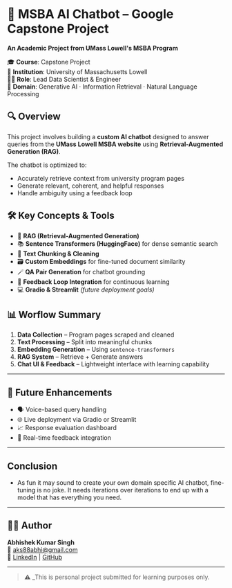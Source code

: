 # 🤖 MSBA AI Chatbot – Google Capstone Project  
**An Academic Project from UMass Lowell's MSBA Program**

🎓 **Course**: Capstone Project  
🏫 **Institution**: University of Massachusetts Lowell  
👨‍🔬 **Role**: Lead Data Scientist & Engineer  
📁 **Domain**: Generative AI · Information Retrieval · Natural Language Processing



## 🔍 Overview  
This project involves building a **custom AI chatbot** designed to answer queries from the **UMass Lowell MSBA website** using **Retrieval-Augmented Generation (RAG)**.

The chatbot is optimized to:
- Accurately retrieve context from university program pages
- Generate relevant, coherent, and helpful responses
- Handle ambiguity using a feedback loop



## 🛠️ Key Concepts & Tools  
- 🧠 **RAG (Retrieval-Augmented Generation)**  
- 📚 **Sentence Transformers (HuggingFace)** for dense semantic search  
- 🧾 **Text Chunking & Cleaning**  
- 🗃️ **Custom Embeddings** for fine-tuned document similarity  
- 🪄 **QA Pair Generation** for chatbot grounding  
- 🔄 **Feedback Loop Integration** for continuous learning  
- 💻 **Gradio & Streamlit** *(future deployment goals)*



## 📊 Worflow Summary  
1. **Data Collection** – Program pages scraped and cleaned  
2. **Text Processing** – Split into meaningful chunks  
3. **Embedding Generation** – Using `sentence-transformers`  
4. **RAG System** – Retrieve + Generate answers  
5. **Chat UI & Feedback** – Lightweight interface with learning capability



---

## 🚀 Future Enhancements  
- 🗣️ Voice-based query handling  
- 🌐 Live deployment via Gradio or Streamlit  
- 📈 Response evaluation dashboard  
- 🔁 Real-time feedback integration

---

## Conclusion
- As fun it may sound to create your own domain specific AI chatbot, fine-tuning is no joke. It needs iterations over iterations to end up with a model that has everything you need.

---

## 👨‍💼 Author  
**Abhishek Kumar Singh**  
📧 aks88abhi@gmail.com  
🔗 [LinkedIn](https://www.linkedin.com/in/aks88/) | [GitHub](https://github.com/ak-s88)  

---

> ⚠️ _This is personal project submitted for learning purposes only.


